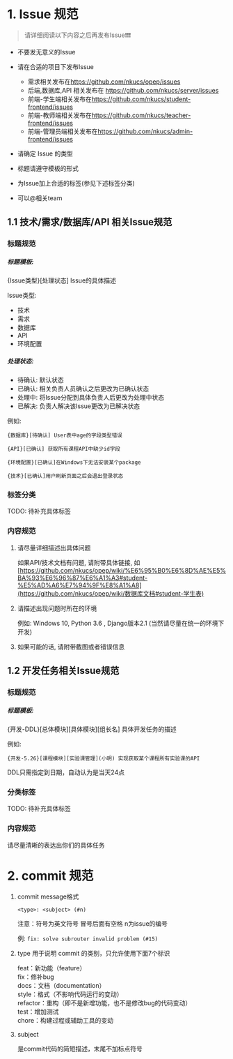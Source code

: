 # 1. Issue 规范

> 请详细阅读以下内容之后再发布Issue❗❗❗

- 不要发无意义的Issue

- 请在合适的项目下发布Issue
  - 需求相关发布在<https://github.com/nkucs/opep/issues>
  - 后端,数据库,API 相关发布在 <https://github.com/nkucs/server/issues> 
  - 前端-学生端相关发布在<https://github.com/nkucs/student-frontend/issues>
  - 前端-教师端相关发布在<https://github.com/nkucs/teacher-frontend/issues>
  - 前端-管理员端相关发布在<https://github.com/nkucs/admin-frontend/issues>

- 请确定 Issue 的类型
- 标题请遵守模板的形式
- 为Issue加上合适的标签(参见下述标签分类)
- 可以@相关team



## 1.1 技术/需求/数据库/API 相关Issue规范

### 标题规范

##### 标题模板:

{Issue类型}[处理状态]  Issue的具体描述

Issue类型:

- 技术
- 需求
- 数据库
- API
- 环境配置

##### 处理状态:

- 待确认: 默认状态
- 已确认: 相关负责人员确认之后更改为已确认状态
- 处理中: 将Issue分配到具体负责人后更改为处理中状态 
- 已解决: 负责人解决该Issue更改为已解决状态

例如:

`{数据库}[待确认] User表中age的字段类型错误`

`{API}[已确认] 获取所有课程API中缺少id字段`

`{环境配置}[已确认]在Windows下无法安装某个package `

`{技术}[已确认]用户刷新页面之后会退出登录状态`

### 标签分类

TODO: 待补充具体标签

### 内容规范

1. 请尽量详细描述出具体问题

   如果API/技术文档有问题, 请附带具体链接, 如[https://github.com/nkucs/opep/wiki/%E6%95%B0%E6%8D%AE%E5%BA%93%E6%96%87%E6%A1%A3#student-%E5%AD%A6%E7%94%9F%E8%A1%A8](https://github.com/nkucs/opep/wiki/数据库文档#student-学生表)

2. 请描述出现问题时所在的环境

   例如: Windows 10, Python 3.6 , Django版本2.1  (当然请尽量在统一的环境下开发)

3. 如果可能的话, 请附带截图或者错误信息

## 1.2 开发任务相关Issue规范

### 标题规范

##### 标题模板:

\{开发-DDL}[总体模块]\[具体模块][组长名] 具体开发任务的描述

例如: 

`{开发-5.26}[课程模块][实验课管理](小明) 实现获取某个课程所有实验课的API`

DDL只需指定到日期，自动认为是当天24点

### 分类标签

TODO: 待补充具体标签

### 内容规范

请尽量清晰的表达出你们的具体任务

# 2. commit 规范

1. commit message格式  

   `<type>: <subject> (#n)`

   注意：符号为英文符号 冒号后面有空格 n为issue的编号
 
   例: `fix: solve subrouter invalid problem (#15)`
 

2. type 用于说明 commit 的类别，只允许使用下面7个标识

   feat：新功能（feature）  
   fix：修补bug  
   docs：文档（documentation）  
   style：格式（不影响代码运行的变动）  
   refactor：重构（即不是新增功能，也不是修改bug的代码变动）  
   test：增加测试  
   chore：构建过程或辅助工具的变动  
  

3. subject

   是commit代码的简短描述，末尾不加标点符号
